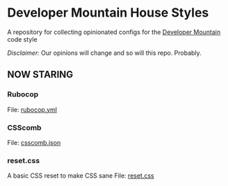 Developer Mountain House Styles
===============================

A repository for collecting opinionated configs for the [Developer Mountain](http://devmountain.co.uk) code style

_Disclaimer:_ Our opinions will change and so will this repo. Probably.

NOW STARING
-----------

### Rubocop
File: [rubocop.yml](rubocop.yml)

### CSScomb
File: [csscomb.json](csscomb.json)

### reset.css
A basic CSS reset to make CSS sane
File: [reset.css](reset.css)
